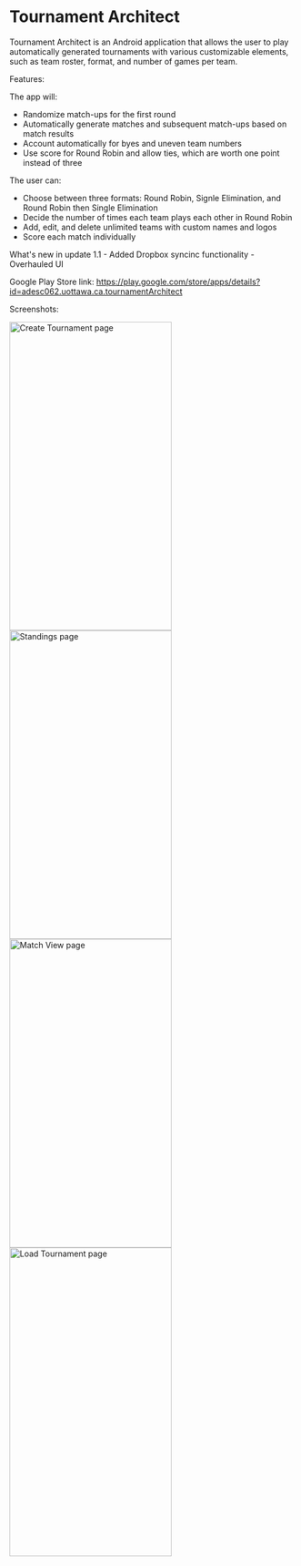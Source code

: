 # Tournament Architect
Tournament Architect is an Android application that allows the user to play automatically generated tournaments with various customizable elements, such as team roster, format, and number of games per team.

Features:

The app will: 
- Randomize match-ups for the first round
- Automatically generate matches and subsequent match-ups based on match results
- Account automatically for byes and uneven team numbers
- Use score for Round Robin and allow ties, which are worth one point instead of three

The user can:
- Choose between three formats: Round Robin, Signle Elimination, and Round Robin then Single Elimination
- Decide the number of times each team plays each other in Round Robin
- Add, edit, and delete unlimited teams with custom names and logos
- Score each match individually

What's new in update 1.1
    - Added Dropbox syncinc functionality
    - Overhauled UI

Google Play Store link: https://play.google.com/store/apps/details?id=adesc062.uottawa.ca.tournamentArchitect

Screenshots:

<img src="https://github.com/AlexisDeschamps/TournamentArchitect/blob/screenshots/createTournamentActivity.png" alt="Create Tournament page" width="285" height="542">
<img src="https://github.com/AlexisDeschamps/TournamentArchitect/blob/screenshots/standingsActivity.png" alt="Standings page" width="285" height="542">

<img src="https://github.com/AlexisDeschamps/TournamentArchitect/blob/screenshots/matchViewActivity.png" alt="Match View page" width="285" height="542">
<img src="https://github.com/AlexisDeschamps/TournamentArchitect/blob/screenshots/loadTournamentActivity.png" alt="Load Tournament page" width="285" height="542">

